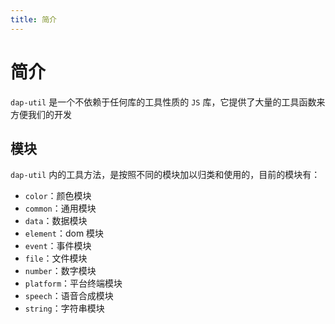 ```yaml
---
title: 简介
---
```


# 简介

`dap-util` 是一个不依赖于任何库的工具性质的 `JS` 库，它提供了大量的工具函数来方便我们的开发

## 模块

`dap-util` 内的工具方法，是按照不同的模块加以归类和使用的，目前的模块有：

- `color`：颜色模块
- `common`：通用模块
- `data`：数据模块
- `element`：dom 模块
- `event`：事件模块
- `file`：文件模块
- `number`：数字模块
- `platform`：平台终端模块
- `speech`：语音合成模块
- `string`：字符串模块
